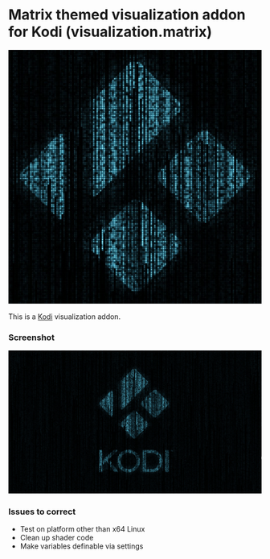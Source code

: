 # Matrix themed visualization addon for Kodi (visualization.matrix)

![icon](visualization.matrix/resources/icon.jpg)

This is a [Kodi](https://kodi.tv) visualization addon.

<!--[![Build Status](https://travis-ci.org/xbmc/visualization.matrix.svg?branch=Matrix)](https://travis-ci.org/xbmc/visualization.matrix/branches)
[![Build Status](https://dev.azure.com/teamkodi/binary-addons/_apis/build/status/xbmc.visualization.matrix?branchName=Matrix)](https://dev.azure.com/teamkodi/binary-addons/_build/latest?definitionId=34&branchName=Matrix)
<!-- [![Build Status](https://ci.appveyor.com/api/projects/status/github/xbmc/visualization.matrix?branch=Matrix&svg=true)](https://ci.appveyor.com/project/xbmc/visualization-matrix?branch=Matrix) -->

### Screenshot


![fanart](visualization.matrix/resources/fanart.jpg)

<!--
### Build instructions for Linux

The following instructions assume you will have built Kodi already in the `kodi-build` directory 
suggested by the README.

1. `git clone --branch master https://github.com/xbmc/xbmc.git`
2. `git clone --branch Matrix https://github.com/xbmc/visualization.matrix.git`
3. `cd visualization.matrix && mkdir build && cd build`
4. `cmake -DADDONS_TO_BUILD=visualization.matrix -DADDON_SRC_PREFIX=../.. -DCMAKE_BUILD_TYPE=Debug -DCMAKE_INSTALL_PREFIX=../../xbmc/kodi-build/addons -DPACKAGE_ZIP=1 ../../xbmc/cmake/addons`
5. `make`

The addon files will be placed in `../../xbmc/kodi-build/addons` so if you build Kodi from source and run it directly 
the addon will be available as a system addon.
-->

### Issues to correct
- Test on platform other than x64 Linux
- Clean up shader code
- Make variables definable via settings
